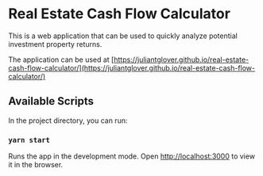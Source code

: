 # Real Estate Cash Flow Calculator

This is a web application that can be used to quickly analyze potential investment property returns. 

The application can be used at [https://juliantglover.github.io/real-estate-cash-flow-calculator/](https://juliantglover.github.io/real-estate-cash-flow-calculator/)

## Available Scripts

In the project directory, you can run:

### `yarn start`

Runs the app in the development mode.
Open [http://localhost:3000](http://localhost:3000) to view it in the browser.
